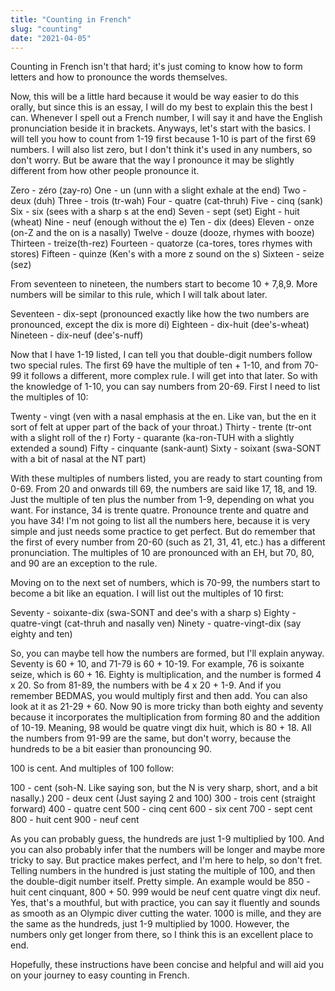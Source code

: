 ```yaml
---
title: "Counting in French"
slug: "counting"
date: "2021-04-05"
---
```


Counting in French isn't that hard; it's just coming to know how to form letters and how to pronounce the words themselves.

Now, this will be a little hard because it would be way easier to do this orally, but since this is an essay, I will do my best to explain this the best I can. Whenever I spell out a French number, I will say it and have the English pronunciation beside it in brackets. Anyways, let's start with the basics.
I will tell you how to count from 1-19 first because 1-10 is part of the first 69 numbers. I will also list zero, but I don't think it's used in any numbers, so don't worry. But be aware that the way I pronounce it may be slightly different from how other people pronounce it.

Zero - zéro (zay-ro)
One - un (unn with a slight exhale at the end)
Two - deux (duh)
Three - trois (tr-wah)
Four - quatre (cat-thruh)
Five - cinq (sank)
Six - six (sees with a sharp s at the end)
Seven - sept (set)
Eight - huit (wheat)
Nine - neuf (enough without the e)
Ten - dix (dees)
Eleven - onze (on-Z and the on is a nasally)
Twelve - douze (dooze, rhymes with booze)
Thirteen - treize(th-rez)
Fourteen - quatorze (ca-tores, tores rhymes with stores)
Fifteen - quinze (Ken's with a more z sound on the s)
Sixteen - seize (sez)

From seventeen to nineteen, the numbers start to become 10 + 7,8,9. More numbers will be similar to this rule, which I will talk about later.

Seventeen - dix-sept (pronounced exactly like how the two numbers are pronounced, except the dix is more di)
Eighteen - dix-huit (dee's-wheat)
Nineteen - dix-neuf (dee's-nuff)

Now that I have 1-19 listed, I can tell you that double-digit numbers follow two special rules. The first 69 have the multiple of ten + 1-10, and from 70-99 it follows a different, more complex rule. I will get into that later. So with the knowledge of 1-10, you can say numbers from 20-69. 
First I need to list the multiples of 10:

Twenty - vingt (ven with a nasal emphasis at the en. Like van, but the en it sort of felt at upper part of the back of your throat.)
Thirty - trente (tr-ont with a slight roll of the r)
Forty - quarante (ka-ron-TUH with a slightly extended a sound)
Fifty - cinquante (sank-aunt)
Sixty - soixant (swa-SONT with a bit of nasal at the NT part)

With these multiples of numbers listed, you are ready to start counting from 0-69. From 20 and onwards till 69, the numbers are said like 17, 18, and 19. Just the multiple of ten plus the number from 1-9, depending on what you want. For instance, 34 is trente quatre. Pronounce trente and quatre and you have 34! I'm not going to list all the numbers here, because it is very simple and just needs some practice to get perfect. But do remember that the first of every number from 20-60 (such as 21, 31, 41, etc.) has a different pronunciation. The multiples of 10 are pronounced with an EH, but 70, 80, and 90 are an exception to the rule.

Moving on to the next set of numbers, which is 70-99, the numbers start to become a bit like an equation. I will list out the multiples of 10 first:

Seventy - soixante-dix (swa-SONT and dee's with a sharp s)
Eighty -  quatre-vingt (cat-thruh and nasally ven)
Ninety - quatre-vingt-dix (say eighty and ten)

So, you can maybe tell how the numbers are formed, but I'll explain anyway. Seventy is 60 + 10, and 71-79 is 60 + 10-19. For example, 76 is soixante seize, which is 60 + 16. Eighty is multiplication, and the number is formed 4 x 20. So from 81-89, the numbers with be 4 x 20 + 1-9. And if you remember BEDMAS, you would multiply first and then add. You can also look at it as 21-29 + 60. Now 90 is more tricky than both eighty and seventy because it incorporates the multiplication from forming 80 and the addition of 10-19. Meaning, 98 would be quatre vingt dix huit, which is 80 + 18. All the numbers from 91-99 are the same, but don't worry, because the hundreds to be a bit easier than pronouncing 90. 

100 is cent. And multiples of 100 follow:

100 - cent (soh-N. Like saying son, but the N is very sharp, short, and a bit nasally.)
200 - deux cent (Just saying 2 and 100)
300 - trois cent (straight forward)
400 - quatre cent
500 - cinq cent
600 - six cent
700 - sept cent
800 - huit cent
900 - neuf cent

As you can probably guess, the hundreds are just 1-9 multiplied by 100. And you can also probably infer that the numbers will be longer and maybe more tricky to say. But practice makes perfect, and I'm here to help, so don't fret. Telling numbers in the hundred is just stating the multiple of 100, and then the double-digit number itself. Pretty simple. An example would be 850 - huit cent cinquant, 800 + 50. 999 would be neuf cent quatre vingt dix neuf. Yes, that's a mouthful, but with practice, you can say it fluently and sounds as smooth as an Olympic diver cutting the water. 1000 is mille, and they are the same as the hundreds, just 1-9 multiplied by 1000. However, the numbers only get longer from there, so I think this is an excellent place to end.

Hopefully, these instructions have been concise and helpful and will aid you on your journey to easy counting in French.
